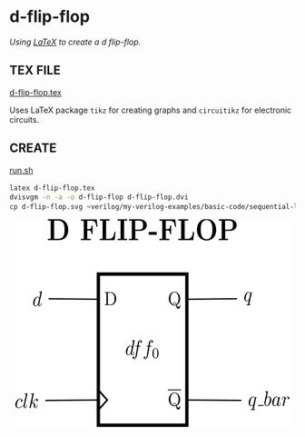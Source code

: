 # d-flip-flop

_Using
[LaTeX](https://github.com/JeffDeCola/my-cheat-sheets/tree/master/software/development/languages/latex-cheat-sheet/)
to create a d flip-flop._

## TEX FILE

[d-flip-flop.tex](d-flip-flop.tex)

Uses LaTeX package `tikz` for creating graphs
and `circuitikz` for electronic circuits.

## CREATE

[run.sh](run.sh)

```bash
latex d-flip-flop.tex
dvisvgm -n -a -o d-flip-flop d-flip-flop.dvi
cp d-flip-flop.svg ~verilog/my-verilog-examples/basic-code/sequential-logic/d-flip-flop/svgs/.
```

<p align="center">
    <img src="d-flip-flop.svg"
    align="middle"
</p>
